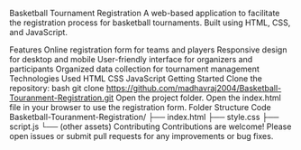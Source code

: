 
Basketball Tournament Registration
A web-based application to facilitate the registration process for basketball tournaments. Built using HTML, CSS, and JavaScript.

Features
Online registration form for teams and players
Responsive design for desktop and mobile
User-friendly interface for organizers and participants
Organized data collection for tournament management
Technologies Used
HTML
CSS
JavaScript
Getting Started
Clone the repository:
bash
git clone https://github.com/madhavraj2004/Basketball-Touranment-Registration.git
Open the project folder.
Open the index.html file in your browser to use the registration form.
Folder Structure
Code
Basketball-Touranment-Registration/
├── index.html
├── style.css
├── script.js
└── (other assets)
Contributing
Contributions are welcome! Please open issues or submit pull requests for any improvements or bug fixes.
